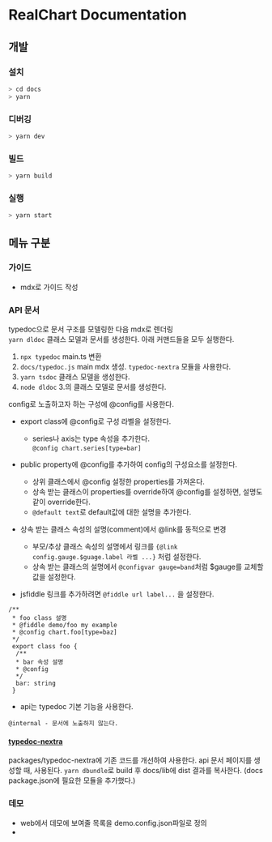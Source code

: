 # RealChart Documentation

## 개발

### 설치

```sh
> cd docs
> yarn
```

### 디버깅

```sh
> yarn dev
```

### 빌드

```sh
> yarn build
```

### 실행

```sh
> yarn start
```

## 메뉴 구분

### 가이드

- mdx로 가이드 작성

### API 문서

typedoc으로 문서 구조를 모델링한 다음 mdx로 렌더링  
`yarn dldoc` 클래스 모델과 문서를 생성한다. 아래 커맨드들을 모두 실행한다.
1. `npx typedoc` main.ts 변환
2. `docs/typedoc.js` main mdx 생성. `typedoc-nextra` 모듈을 사용한다.
3. `yarn tsdoc` 클래스 모델을 생성한다.
4. `node dldoc` 3.의 클래스 모델로 문서를 생성한다.

config로 노출하고자 하는 구성에 @config를 사용한다.
- export class에 @config로 구성 라벨을 설정한다.
  - series나 axis는 type 속성을 추가한다.  
  `@config chart.series[type=bar]`
  
- public property에 @config를 추가하여 config의 구성요소를 설정한다.
  - 상위 클래스에서 @config 설정한 properties를 가져온다.
  - 상속 받는 클래스이 properties를 override하여 @config를 설정하면, 설명도 같이 override한다.
  - `@default text`로 default값에 대한 설명을 추가한다.

- 상속 받는 클래스 속성의 설명(comment)에서 @link를 동적으로 변경
  - 부모/추상 클래스 속성의 설명에서 링크를 `{@link config.gauge.$guage.label 라벨 ...}` 처럼 설정한다.
  - 상속 받는 클래스의 설명에서 `@configvar gauge=band`처럼 $gauge를 교체할 값을 설정한다.

- jsfiddle 링크를 추가하려면 `@fiddle url label...` 을 설정한다.
```
/**
 * foo class 설명
 * @fiddle demo/foo my example
 * @config chart.foo[type=baz]
 */
 export class foo {
  /**
  * bar 속성 설명
  * @config
  */
  bar: string
 }
```

- api는 typedoc 기본 기능을 사용한다.
```
@internal - 문서에 노출하지 않는다.
```

#### [typedoc-nextra](https://github.com/neplextech/typedoc-nextra)
packages/typedoc-nextra에 기존 코드를 개선하여 사용한다.
api 문서 페이지를 생성할 때, 사용된다. `yarn dbundle`로 build 후 docs/lib에 dist 결과를 복사한다.
(docs package.json에 필요한 모듈을 추가했다.)

### 데모

- web에서 데모에 보여줄 목록을 demo.config.json파일로 정의
- 